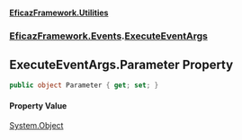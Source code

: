 #### [EficazFramework.Utilities](EficazFrameworkUtilities.md 'EficazFramework Utilities')
### [EficazFramework.Events](EficazFrameworkUtilities.md#EficazFramework.Events 'EficazFramework.Events').[ExecuteEventArgs](EficazFramework.Events/ExecuteEventArgs.md 'EficazFramework.Events.ExecuteEventArgs')

## ExecuteEventArgs.Parameter Property

```csharp
public object Parameter { get; set; }
```

#### Property Value
[System.Object](https://docs.microsoft.com/en-us/dotnet/api/System.Object 'System.Object')